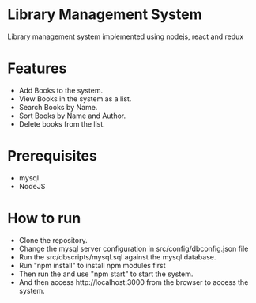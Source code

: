 # Library Management System
Library management system implemented using nodejs, react and redux

# Features
* Add Books to the system.
* View Books in the system as a list.
* Search Books by Name.
* Sort Books by Name and Author.
* Delete books from the list.

# Prerequisites
* mysql
* NodeJS

# How to run
* Clone the repository.
* Change the mysql server configuration in src/config/dbconfig.json file
* Run the src/dbscripts/mysql.sql against the mysql database.
* Run "npm install" to install npm modules first
* Then run the and use "npm start" to start the system.
* And then access http://localhost:3000 from the browser to access the system.
